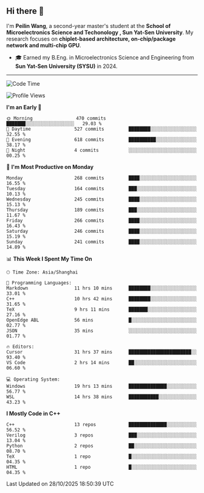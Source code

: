 ## Hi there 👋

I'm **Peilin Wang**, a second-year master's student at the **School of Microelectronics Science and Techonology , Sun Yat-Sen University**. My research focuses on **chiplet-based architecture, on-chip/package network and multi-chip GPU**.

- 🎓 Earned my B.Eng. in Microelectronics Science and Engineering from **Sun Yat-Sen University (SYSU)** in 2024.

---

<!--START_SECTION:waka-->
![Code Time](http://img.shields.io/badge/Code%20Time-301%20hrs%204%20mins-blue)

![Profile Views](http://img.shields.io/badge/Profile%20Views-8-blue)

**I'm an Early 🐤** 

```text
🌞 Morning                470 commits         ███████░░░░░░░░░░░░░░░░░░   29.03 % 
🌆 Daytime                527 commits         ████████░░░░░░░░░░░░░░░░░   32.55 % 
🌃 Evening                618 commits         ██████████░░░░░░░░░░░░░░░   38.17 % 
🌙 Night                  4 commits           ░░░░░░░░░░░░░░░░░░░░░░░░░   00.25 % 
```
📅 **I'm Most Productive on Monday** 

```text
Monday                   268 commits         ████░░░░░░░░░░░░░░░░░░░░░   16.55 % 
Tuesday                  164 commits         ███░░░░░░░░░░░░░░░░░░░░░░   10.13 % 
Wednesday                245 commits         ████░░░░░░░░░░░░░░░░░░░░░   15.13 % 
Thursday                 189 commits         ███░░░░░░░░░░░░░░░░░░░░░░   11.67 % 
Friday                   266 commits         ████░░░░░░░░░░░░░░░░░░░░░   16.43 % 
Saturday                 246 commits         ████░░░░░░░░░░░░░░░░░░░░░   15.19 % 
Sunday                   241 commits         ████░░░░░░░░░░░░░░░░░░░░░   14.89 % 
```


📊 **This Week I Spent My Time On** 

```text
🕑︎ Time Zone: Asia/Shanghai

💬 Programming Languages: 
Markdown                 11 hrs 10 mins      ████████░░░░░░░░░░░░░░░░░   33.01 % 
C++                      10 hrs 42 mins      ████████░░░░░░░░░░░░░░░░░   31.65 % 
TeX                      9 hrs 11 mins       ███████░░░░░░░░░░░░░░░░░░   27.16 % 
OpenEdge ABL             56 mins             █░░░░░░░░░░░░░░░░░░░░░░░░   02.77 % 
JSON                     35 mins             ░░░░░░░░░░░░░░░░░░░░░░░░░   01.77 % 

🔥 Editors: 
Cursor                   31 hrs 37 mins      ███████████████████████░░   93.40 % 
VS Code                  2 hrs 14 mins       ██░░░░░░░░░░░░░░░░░░░░░░░   06.60 % 

💻 Operating System: 
Windows                  19 hrs 13 mins      ██████████████░░░░░░░░░░░   56.77 % 
WSL                      14 hrs 38 mins      ███████████░░░░░░░░░░░░░░   43.23 % 
```

**I Mostly Code in C++** 

```text
C++                      13 repos            ██████████████░░░░░░░░░░░   56.52 % 
Verilog                  3 repos             ███░░░░░░░░░░░░░░░░░░░░░░   13.04 % 
Python                   2 repos             ██░░░░░░░░░░░░░░░░░░░░░░░   08.70 % 
TeX                      1 repo              █░░░░░░░░░░░░░░░░░░░░░░░░   04.35 % 
HTML                     1 repo              █░░░░░░░░░░░░░░░░░░░░░░░░   04.35 % 
```




 Last Updated on 28/10/2025 18:50:39 UTC
<!--END_SECTION:waka-->

